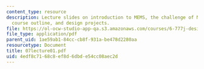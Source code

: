 ```yaml
---
content_type: resource
description: Lecture slides on introduction to MEMS, the challenge of MEMS design,
  course outline, and design projects.
file: https://ol-ocw-studio-app-qa.s3.amazonaws.com/courses/6-777j-design-and-fabrication-of-microelectromechanical-devices-spring-2007/4edf8c7168c8ef8d6dbde54cc08aec2d_07lecture01.pdf
file_type: application/pdf
parent_uid: 1ae59ab1-84cc-cb8f-931a-be478d2280aa
resourcetype: Document
title: 07lecture01.pdf
uid: 4edf8c71-68c8-ef8d-6dbd-e54cc08aec2d
---
```

